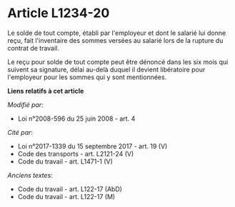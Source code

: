 # Article L1234-20

Le solde de tout compte, établi par l'employeur et dont le salarié lui donne reçu, fait l'inventaire des sommes versées au
salarié lors de la rupture du contrat de travail. 

Le reçu pour solde de tout compte peut être dénoncé dans les six mois qui suivent sa signature, délai au-delà duquel il
devient libératoire pour l'employeur pour les sommes qui y sont mentionnées.

**Liens relatifs à cet article**

_Modifié par_:

  - Loi n°2008-596 du 25 juin 2008 - art. 4

_Cité par_:

  - Loi n°2017-1339 du 15 septembre 2017 - art. 19 (V)
  - Code des transports - art. L2121-24 (V)
  - Code du travail - art. L1471-1 (V)

_Anciens textes_:

  - Code du travail - art. L122-17 (AbD)
  - Code du travail - art. L122-17 (M)

